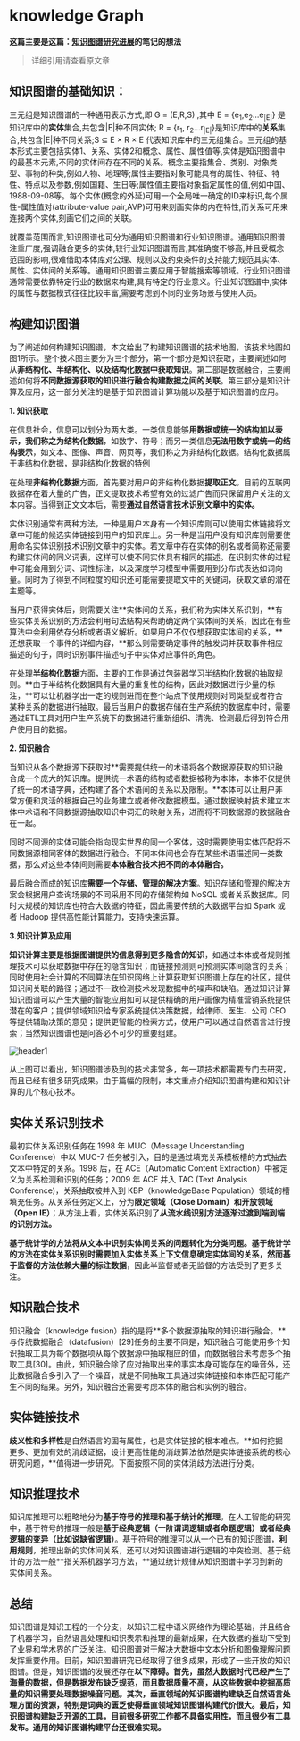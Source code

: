 # knowledge Graph

**这篇主要是这篇：[知识图谱研究进展](http://tie.istic.ac.cn/ch/reader/create_pdf.aspx?file_no=201701002&flag=1&journal_id=qbgc&year_id=2017)的笔记的想法**

>详细引用请查看原文章

## 知识图谱的基础知识：

三元组是知识图谱的一种通用表示方式,即
G = (E,R,S) ,其中 E = {e<sub>1</sub>,e<sub>2</sub>...e<sub>|E|</sub>} 是知识库中的**实体**集合,共包含|E|种不同实体; R = {r<sub>1</sub>, r<sub>2</sub>...r<sub>|E|</sub>}是知识库中的**关系**集合,共包含|E|种不同关系;S ⊆ E × R × E 代表知识库中的三元组集合。三元组的基本形式主要包括实体1、关系、实体2和概念、属性、属性值等,实体是知识图谱中的最基本元素,不同的实体间存在不同的关系。概念主要指集合、类别、对象类型、事物的种类,例如人物、地理等;属性主要指对象可能具有的属性、特征、特性、特点以及参数,例如国籍、生日等;属性值主要指对象指定属性的值,例如中国、1988-09-08等。每个实体(概念的外延)可用一个全局唯一确定的ID来标识,每个属性-属性值对(attribute-value pair,AVP)可用来刻画实体的内在特性,而关系可用来连接两个实体,刻画它们之间的关联。

就覆盖范围而言,知识图谱也可分为通用知识图谱和行业知识图谱。通用知识图谱注重广度,强调融合更多的实体,较行业知识图谱而言,其准确度不够高,并且受概念范围的影响,很难借助本体库对公理、规则以及约束条件的支持能力规范其实体、属性、实体间的关系等。通用知识图谱主要应用于智能搜索等领域。行业知识图谱通常需要依靠特定行业的数据来构建,具有特定的行业意义。行业知识图谱中,实体的属性与数据模式往往比较丰富,需要考虑到不同的业务场景与使用人员。

## 构建知识图谱


为了阐述如何构建知识图谱，本文给出了构建知识图谱的技术地图，该技术地图如图1所示。整个技术图主要分为三个部分，第一个部分是知识获取，主要阐述如何从**非结构化、半结构化、以及结构化数据中获取知识**。第二部是数据融合，主要阐述如何将**不同数据源获取的知识进行融合构建数据之间的关联**。第三部分是知识计算及应用，这一部分关注的是基于知识图谱计算功能以及基于知识图谱的应用。


**1. 知识获取**

在信息社会，信息可以划分为两大类。一类信息能够**用数据或统一的结构加以表示，我们称之为结构化数据**，如数字、符号；而另一类信息**无法用数字或统一的结构表示**，如文本、图像、声音、网页等，我们称之为非结构化数据。结构化数据属于非结构化数据，是非结构化数据的特例

在处理**非结构化数据**方面，首先要对用户的非结构化数据**提取正文**。目前的互联网数据存在着大量的广告，正文提取技术希望有效的过滤广告而只保留用户关注的文本内容。当得到正文文本后，需要**通过自然语言技术识别文章中的实体。**

实体识别通常有两种方法，一种是用户本身有一个知识库则可以使用实体链接将文章中可能的候选实体链接到用户的知识库上。另一种是当用户没有知识库则需要使用命名实体识别技术识别文章中的实体。若文章中存在实体的别名或者简称还需要构建实体间的同义词表，这样可以使不同实体具有相同的描述。在识别实体的过程中可能会用到分词、词性标注，以及深度学习模型中需要用到分布式表达如词向量。同时为了得到不同粒度的知识还可能需要提取文中的关键词，获取文章的潜在主题等。

当用户获得实体后，则需要关注**实体间的关系，我们称为实体关系识别，**有些实体关系识别的方法会利用句法结构来帮助确定两个实体间的关系，因此在有些算法中会利用依存分析或者语义解析。如果用户不仅仅想获取实体间的关系，**还想获取一个事件的详细内容，**那么则需要确定事件的触发词并获取事件相应描述的句子，同时识别事件描述句子中实体对应事件的角色。

在处理**半结构化数据**方面，主要的工作是通过包装器学习半结构化数据的抽取规则。**由于半结构化数据具有大量的重复性的结构，因此对数据进行少量的标注，**可以让机器学出一定的规则进而在整个站点下使用规则对同类型或者符合某种关系的数据进行抽取。最后当用户的数据存储在生产系统的数据库中时，需要通过ETL工具对用户生产系统下的数据进行重新组织、清洗、检测最后得到符合用户使用目的数据。

**2. 知识融合**

当知识从各个数据源下获取时**需要提供统一的术语将各个数据源获取的知识融合成一个庞大的知识库。提供统一术语的结构或者数据被称为本体，本体不仅提供了统一的术语字典，还构建了各个术语间的关系以及限制。**本体可以让用户非常方便和灵活的根据自己的业务建立或者修改数据模型。通过数据映射技术建立本体中术语和不同数据源抽取知识中词汇的映射关系，进而将不同数据源的数据融合在一起。

同时不同源的实体可能会指向现实世界的同一个客体，这时需要使用实体匹配将不同数据源相同客体的数据进行融合。不同本体间也会存在某些术语描述同一类数据，那么对这些本体间则需要**本体融合技术把不同的本体融合。**

最后融合而成的知识库**需要一个存储、管理的解决方案**。知识存储和管理的解决方案会根据用户查询场景的不同采用不同的存储架构如 NoSQL 或者关系数据库。同时大规模的知识库也符合大数据的特征，因此需要传统的大数据平台如 Spark 或者 Hadoop 提供高性能计算能力，支持快速运算。

**3.知识计算及应用**

**知识计算主要是根据图谱提供的信息得到更多隐含的知识**，如通过本体或者规则推理技术可以获取数据中存在的隐含知识；而链接预测则可预测实体间隐含的关系；同时使用社会计算的不同算法在知识网络上计算获取知识图谱上存在的社区，提供知识间关联的路径；通过不一致检测技术发现数据中的噪声和缺陷。通过知识计算知识图谱可以产生大量的智能应用如可以提供精确的用户画像为精准营销系统提供潜在的客户；提供领域知识给专家系统提供决策数据，给律师、医生、公司 CEO 等提供辅助决策的意见；提供更智能的检索方式，使用户可以通过自然语言进行搜索；当然知识图谱也是问答必不可少的重要组建。

<img src="{{ site.img_path }}/Machine Learning/knowledge_Graph.jpg" alt="header1" style="height:auto!important;width:auto%;max-width:1020px;"/>

从上图可以看出，知识图谱涉及到的技术非常多，每一项技术都需要专门去研究，而且已经有很多研究成果。由于篇幅的限制，本文重点介绍知识图谱构建和知识计算的几个核心技术。

## 实体关系识别技术

最初实体关系识别任务在 1998 年 MUC（Message Understanding Conference）中以 MUC-7 任务被引入，目的是通过填充关系模板槽的方式抽去文本中特定的关系。1998 后，在 ACE（Automatic Content Extraction）中被定义为关系检测和识别的任务；2009 年 ACE 并入 TAC (Text Analysis Conference)，关系抽取被并入到 KBP（knowledgeBase Population）领域的槽填充任务。从关系任务定义上，分为**限定领域（Close Domain）和开放领域（Open IE）**；从方法上看，实体关系识别了**从流水线识别方法逐渐过渡到端到端的识别方法。**

**基于统计学的方法将从文本中识别实体间关系的问题转化为分类问题。**基于统计学的方法在实体关系识别时需要加入实体关系上下文信息确定实体间的关系，然而基于监督的方法**依赖大量的标注数据**，因此半监督或者无监督的方法受到了更多关注。

## 知识融合技术

知识融合（knowledge fusion）指的是将**多个数据源抽取的知识进行融合。**与传统数据融合（datafusion）[29]任务的主要不同是，知识融合可能使用多个知识抽取工具为每个数据项从每个数据源中抽取相应的值，而数据融合未考虑多个抽取工具[30]。由此，知识融合除了应对抽取出来的事实本身可能存在的噪音外，还比数据融合多引入了一个噪音，就是不同抽取工具通过实体链接和本体匹配可能产生不同的结果。另外，知识融合还需要考虑本体的融合和实例的融合。

## 实体链接技术

**歧义性和多样性**是自然语言的固有属性，也是实体链接的根本难点。**如何挖掘更多、更加有效的消歧证据，设计更高性能的消歧算法依然是实体链接系统的核心研究问题，**值得进一步研究。下面按照不同的实体消歧方法进行分类。

## 知识推理技术

知识库推理可以粗略地分为**基于符号的推理和基于统计的推理**。在人工智能的研究中，基于符号的推理一般是**基于经典逻辑（一阶谓词逻辑或者命题逻辑）或者经典逻辑的变异（比如说缺省逻辑）**。基于符号的推理可以从一个已有的知识图谱，**利用规则**，推理出新的实体间关系，还可以对知识图谱进行逻辑的冲突检测。基于统计的方法一般**指关系机器学习方法，**通过统计规律从知识图谱中学习到新的实体间关系。

## 总结

知识图谱是知识工程的一个分支，以知识工程中语义网络作为理论基础，并且结合了机器学习，自然语言处理和知识表示和推理的最新成果，在大数据的推动下受到了业界和学术界的广泛关注。知识图谱对于解决大数据中文本分析和图像理解问题发挥重要作用。目前，知识图谱研究已经取得了很多成果，形成了一些开放的知识图谱。但是，知识图谱的发展还存在**以下障碍。首先，虽然大数据时代已经产生了海量的数据，但是数据发布缺乏规范，而且数据质量不高，从这些数据中挖掘高质量的知识需要处理数据噪音问题。其次，垂直领域的知识图谱构建缺乏自然语言处理方面的资源，特别是词典的匮乏使得垂直领域知识图谱构建代价很大。最后，知识图谱构建缺乏开源的工具，目前很多研究工作都不具备实用性，而且很少有工具发布。通用的知识图谱构建平台还很难实现。**









